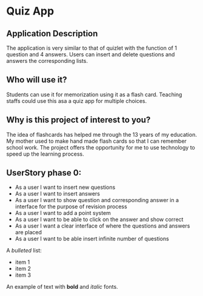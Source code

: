# Quiz App


## Application Description
The application is very similar to that of quizlet with the function of 1 question and 4 answers.
Users can insert and delete questions and answers the corresponding lists.




## Who will use it?
Students can use it for memorization using it as a flash card. Teaching staffs could use this asa
a quiz app for multiple choices.


## Why is this project of interest to you?
The idea of flashcards has helped me through the 13 years of my education.
My mother used to make hand made flash cards so that I can remember school work.
The project offers the opportunity for me to use technology to speed up the
learning process.




## UserStory phase 0:
- As a user I want to insert new questions
- As a user I want to insert answers
- As a user I want to show question and corresponding answer in a interface for the purpose of revision process
- As a user I want to add a point system
- As a user I want to be able to click on the answer and show correct
- As a user I want a clear interface of where the questions and answers are placed
- As a user I want to be able insert infinite number of questions




A *bulleted* list:
- item 1
- item 2
- item 3


An example of text with **bold** and *italic* fonts.

